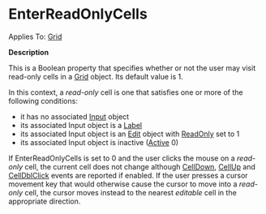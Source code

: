 




<h1 class="heading"><span class="name">EnterReadOnlyCells</span></h1>

Applies To: [Grid](../a-z/grid.md)


**Description**


This is a Boolean property that specifies whether or not the user may visit read-only cells in a [Grid](../a-z/grid.md) object. Its default value is 1.


In this context, a *read-only* cell is one that satisfies one or more of the following conditions:

- it has no associated [Input](../a-z/input.md) object
- its associated Input object is a [Label](../a-z/label.md)
- its associated Input object is an [Edit](../a-z/edit.md) object with [ReadOnly](../a-z/readonly.md) set to 1
- its associated Input object is inactive ([Active](../a-z/active.md) 0)

If EnterReadOnlyCells is set to 0 and the user clicks the mouse on a *read-only* cell, the current cell does not change although [CellDown](../a-z/celldown.md), [CellUp](../a-z/cellup.md) and [CellDblClick](../a-z/celldblclick.md) events are reported if enabled. If the user presses a cursor movement key that would otherwise cause the cursor to move into a *read-only* cell, the cursor moves instead to the nearest *editable* cell in the appropriate direction.



